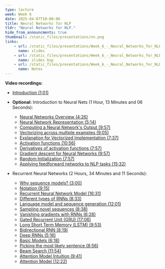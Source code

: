 ```yaml
---
type: lecture
week: Week 6
date: 2025-04-07T10:00:00
title: Neural Networks for NLP
tldr: "Neural Networks for NLP."
hide_from_announcments: true
thumbnail: /static_files/presentations/nn.png
links: 
    - url: /static_files/presentations/Week_6_-_Neural_Networks_for_NLP.pdf
      name: slides
    - url: /static_files/presentations/Week_6_-_Neural_Networks_for_NLP_6up.pdf
      name: slides 6up
    - url: /static_files/presentations/Week_6_-_Neural_Networks_for_NLP_Lecture_Notes.pdf
      name: Notes
---
```

**Video recordings:**
- [Introduction (1:01)]()
- **Optional:** Introduction to Neural Nets (1 Hour, 13 Minutes and 06 Seconds):
  - [Neural Networks Overview (4:26)](https://youtu.be/NAZFnD0jfLw)
  - [Neural Network Representation (5:14)](https://youtu.be/bYtACdBD9xo)
  - [Computing a Neural Network's Output (9:57)](https://youtu.be/t99bStihO6g)
  - [Vectorizing across multiple examples (9:05)](https://youtu.be/Vaahd66OQ48)
  - [Explanation for Vectorized Implementation (7:37)](https://youtu.be/ybMkXvEfReg)
  - [Activation functions (10:56)](https://youtu.be/YTCTl1haOHI)
  - [Derivatives of activation functions (7:57)](https://youtu.be/Ah7NChvn8rg)
  - [Gradient descent for Neural Networks (9:57)](https://youtu.be/cTBTdyZl2tk)
  - [Random Initialization (7:57)](https://youtu.be/DMM9wBm-mLk)
  - [Applying feedforward networks to NLP tasks (15:32)](https://youtu.be/GlnLFI4zoeU)
  
- Recurrent Neural Networks  (2 Hours, 34 Minutes and 11 Seconds):
  - [Why sequence models? (3:00)](https://youtu.be/y-O_T1Hs_kY)
  - [Notation (9:15)](https://youtu.be/gYq_7dQjE0E)
  - [Recurrent Neural Network Model (16:31)](https://youtu.be/FheGYaqaoDM)
  - [Different types of RNNs (8:33)](https://youtu.be/R0MJxEt13JE)
  - [Language model and sequence generation (12:01)](https://youtu.be/lEfmvxSV5JE)
  - [Sampling novel sequences (8:38)](https://youtu.be/3r5Yh_2iOUc)
  - [Vanishing gradients with RNNs (6:28)](https://youtu.be/tVjFRqkhXR0)
  - [Gated Recurrent Unit (GRU) (17:06)](https://youtu.be/Mawg5l7VCSg)
  - [Long Short Term Memory (LSTM) (9:53)](https://youtu.be/U-LW6zimxuI)
  - [Bidirectional RNN (8:19)](https://youtu.be/gXOy72D0wvg)
  - [Deep RNNs (5:16)](https://youtu.be/28gEOp88BAM)
  - [Basic Models (6:18)](https://youtu.be/YOES0sGqgNE)
  - [Picking the most likely sentence (8:56)](https://youtu.be/sn_pzEL81Ao)
  - [Beam Search (11:54)](https://youtu.be/ALZ0CFY9gRY)
  - [Attention Model Intuition (9:41)](https://youtu.be/P97QfQRtrhM)
  - [Attention Model (12:22)](https://youtu.be/gexwqrZFaMM)
